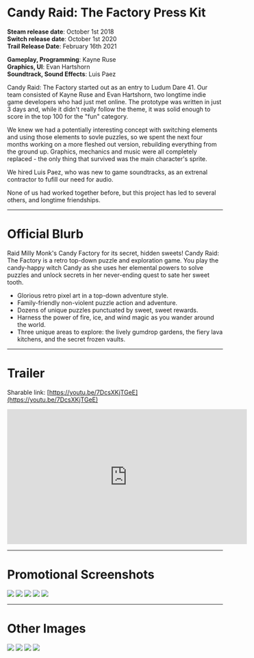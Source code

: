 # Candy Raid: The Factory Press Kit

**Steam release date**: October 1st 2018  
**Switch release date**: October 1st 2020  
**Trail Release Date**: February 16th 2021  

**Gameplay, Programming**: Kayne Ruse  
**Graphics, UI**: Evan Hartshorn  
**Soundtrack, Sound Effects**: Luis Paez  

Candy Raid: The Factory started out as an entry to Ludum Dare 41. Our team consisted of Kayne Ruse and Evan Hartshorn, two longtime indie game developers who had just met online. The prototype was written in just 3 days and, while it didn't really follow the theme, it was solid enough to score in the top 100 for the "fun" category.

We knew we had a potentially interesting concept with switching elements and using those elements to sovle puzzles, so we spent the next four months working on a more fleshed out version, rebuilding everything from the ground up. Graphics, mechanics and music were all completely replaced - the only thing that survived was the main character's sprite.

We hired Luis Paez, who was new to game soundtracks, as an extrenal contractor to fufill our need for audio.

None of us had worked together before, but this project has led to several others, and longtime friendships.

<hr />

# Official Blurb

Raid Milly Monk's Candy Factory for its secret, hidden sweets! Candy Raid: The Factory is a retro top-down puzzle and exploration game. You play the candy-happy witch Candy as she uses her elemental powers to solve puzzles and unlock secrets in her never-ending quest to sate her sweet tooth.

* Glorious retro pixel art in a top-down adventure style.
* Family-friendly non-violent puzzle action and adventure.
* Dozens of unique puzzles punctuated by sweet, sweet rewards.
* Harness the power of fire, ice, and wind magic as you wander around the world.
* Three unique areas to explore: the lively gumdrop gardens, the fiery lava kitchens, and the secret frozen vaults.

<hr />

# Trailer

Sharable link: [https://youtu.be/7DcsXKjTGeE](https://youtu.be/7DcsXKjTGeE)

<div class='centered'>
	<iframe width="560" height="315" src="https://www.youtube.com/embed/7DcsXKjTGeE" frameborder="0" allow="accelerometer; autoplay; clipboard-write; encrypted-media; gyroscope; picture-in-picture" allowfullscreen></iframe>
</div>

<hr />

# Promotional Screenshots

<div class='centered row'>
	<img class='presskit' src='/img/screenshots/crtfscreenshot_01.png' />
	<img class='presskit' src='/img/screenshots/crtfscreenshot_02.png' />
	<img class='presskit' src='/img/screenshots/crtfscreenshot_03.png' />
	<img class='presskit' src='/img/screenshots/crtfscreenshot_04.png' />
	<img class='presskit' src='/img/screenshots/crtfscreenshot_05.png' />
</div>

<hr />

# Other Images

<div class='centered row'>
	<img class='presskit' src='/img/presskit/crtfrender.png' />
	<img class='presskit' src='/img/presskit/banner.jpeg' />
	<img class='presskit' src='/img/presskit/square.jpeg' />
	<img class='presskit' src='/img/presskit/krgamestudios.png' />
</div>